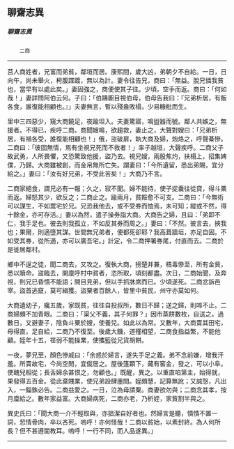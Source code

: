 

## 聊齋志異

##### 聊齋志異
　　`二商`

* * *

莒人商姓者，兄富而弟貧，鄰垣而居。康熙間，歲大凶，弟朝夕不自給。一日，日向午，尚未舉火，枵腹蹀踱，無以為計。妻令往告兄，商曰：「無益。脫兄憐我貧也，當早有以處此矣。」妻固強之，商便使其子往。少頃，空手而返。商曰：「何如哉！」妻詳問阿伯云何。子曰：「伯躊躕目視伯母，伯母告我曰：『兄弟析居，有飯各食，誰復能相顧也。』」夫妻無言，暫以殘盎敗榻，少易糠粃而生。

里中三四惡少，窺大商饒足，夜踰坦入。夫妻驚寤，鳴盥器而號。鄰人共嫉之，無援者。不得已，疾呼二商。商聞嫂鳴，欲趨救，妻止之，大聲對嫂曰：「兄弟析居，有禍各受，誰復能相顧也！」俄，盜破扉，執大商及婦，炮烙之，呼聲綦慘。二商曰：「彼固無情，焉有坐視兄死而不救者！」率子越垣，大聲疾呼。二商父子故武勇，人所畏懼，又恐驚致他援，盜乃去。視兄嫂，兩股焦灼，扶榻上，招集婢僕，乃歸。大商雖被創，而金帛無所亡失。謂妻曰：「今所遺留，悉出弟賜，宜分給之。」妻曰：「汝有好兄弟，不受此苦矣！」大商乃不言。

二商家絕食，謂兄必有一報；久之，寂不聞。婦不能待，使子捉囊往從貸，得斗粟而返。婦怒其少，欲反之；二商止之。踰兩月，貧餒愈不可支。二商曰：「今無術可以謀生，不如鬻宅於兄。兄恐我他去，或不受券而恤焉，未可知；縱或不然，得十餘金，亦可存活。」妻以為然，遣子操券詣大商。大商告之婦，且曰：「弟即不仁，我手足也。彼去則我孤立，不如反其券而周之。」妻曰：「不然。彼言去，挾我也；果爾，則適墮其謀。世間無兄弟者，便都死卻耶？我高葺牆垣，亦足自固。不如受其券，從所適，亦可以廣吾宅。」計定，令二商押署券尾，付直而去。二商於是徙居鄰村。

鄉中不逞之徒，聞二商去，又攻之。復執大商，搒楚并兼，梏毒慘至，所有金貲，悉以贖命。盜臨去，開廩呼村中貧者，恣所取，頃刻都盡。次日，二商始聞，及奔視，則兄已昏憒不能語；開目見弟，但以手抓牀席而已。少頃遂死。二商忿訴邑宰。盜首逃竄，莫可緝獲。盜粟者百餘人，皆里中貧民，州守亦莫如何。

大商遺幼子，纔五歲，家既貧，往往自投叔所，數日不歸；送之歸，則啼不止。二商婦頗不加青眼。二商曰：「渠父不義，其子何罪？」因市蒸餅數枚，自送之。過數日，又避妻子，陰負斗粟於嫂，使養兒。如此以為常。又數年，大商賣其田宅，母得直，足自給，二商乃不復至。後歲大饑，道殣相望，二商食指益繁，不能他顧。姪年十五，荏弱不能操業，使攜籃從兄貨胡餅。

一夜，夢兄至，顏色慘戚曰：「余惑於婦言，遂失手足之義。弟不念前嫌，增我汗羞。所賣故宅，今尚空閒，宜僦居之。屋後篷顆下，藏有窖金，發之，可以小阜。使醜兒相從；長舌婦余甚恨之，勿顧也。」既醒，異之。以重直啗第主，始得就，果發得五百金。從此棄賤業，使兄弟設肆廛間。姪頗慧，記算無訛；又誠愨，凡出入，一錙銖必告。二商益愛之。一日，泣為母請粟。商妻欲勿與；二商念其孝，按月廩給之。數年家益富。大商婦病死，二商亦老，乃析姪，家貲割半與之。

異史氏曰：「聞大商一介不輕取與，亦猖潔自好者也。然婦言是聽，憒憒不置一詞，恝情骨肉，卒以吝死。嗚呼！亦何怪哉！二商以貧始，以素封終。為人何所長？但不甚遵閫教耳。嗚呼！一行不同，而人品遂異。」

* * *

